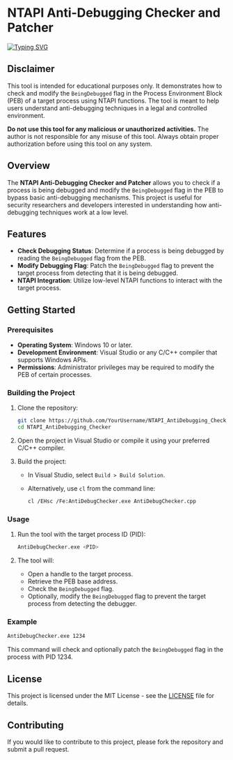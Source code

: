 
# NTAPI Anti-Debugging Checker and Patcher

<a href="https://git.io/typing-svg"><img src="https://readme-typing-svg.demolab.com?font=Fira+Code&pause=1000&width=435&lines=NTAPI+Anti-Debugging+Tool;Bypass+Anti-Debugging+Mechanisms" alt="Typing SVG" /></a>

## Disclaimer

This tool is intended for educational purposes only. It demonstrates how to check and modify the `BeingDebugged` flag in the Process Environment Block (PEB) of a target process using NTAPI functions. The tool is meant to help users understand anti-debugging techniques in a legal and controlled environment.

**Do not use this tool for any malicious or unauthorized activities.** The author is not responsible for any misuse of this tool. Always obtain proper authorization before using this tool on any system.

## Overview

The **NTAPI Anti-Debugging Checker and Patcher** allows you to check if a process is being debugged and modify the `BeingDebugged` flag in the PEB to bypass basic anti-debugging mechanisms. This project is useful for security researchers and developers interested in understanding how anti-debugging techniques work at a low level.

## Features

- **Check Debugging Status**: Determine if a process is being debugged by reading the `BeingDebugged` flag from the PEB.
- **Modify Debugging Flag**: Patch the `BeingDebugged` flag to prevent the target process from detecting that it is being debugged.
- **NTAPI Integration**: Utilize low-level NTAPI functions to interact with the target process.

## Getting Started

### Prerequisites

- **Operating System**: Windows 10 or later.
- **Development Environment**: Visual Studio or any C/C++ compiler that supports Windows APIs.
- **Permissions**: Administrator privileges may be required to modify the PEB of certain processes.

### Building the Project

1. Clone the repository:

    ```bash
    git clone https://github.com/YourUsername/NTAPI_AntiDebugging_Checker.git
    cd NTAPI_AntiDebugging_Checker
    ```

2. Open the project in Visual Studio or compile it using your preferred C/C++ compiler.

3. Build the project:
    - In Visual Studio, select `Build > Build Solution`.
    - Alternatively, use `cl` from the command line:

      ```bash
      cl /EHsc /Fe:AntiDebugChecker.exe AntiDebugChecker.cpp
      ```

### Usage

1. Run the tool with the target process ID (PID):

    ```bash
    AntiDebugChecker.exe <PID>
    ```

2. The tool will:
   - Open a handle to the target process.
   - Retrieve the PEB base address.
   - Check the `BeingDebugged` flag.
   - Optionally, modify the `BeingDebugged` flag to prevent the target process from detecting the debugger.

### Example

```bash
AntiDebugChecker.exe 1234
```

This command will check and optionally patch the `BeingDebugged` flag in the process with PID 1234.

## License

This project is licensed under the MIT License - see the [LICENSE](LICENSE) file for details.

## Contributing

If you would like to contribute to this project, please fork the repository and submit a pull request.
